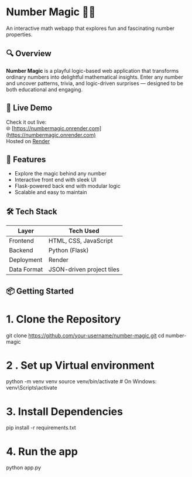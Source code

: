 # Number Magic 🧮✨  
An interactive math webapp that explores fun and fascinating number properties.

## 🔍 Overview  
**Number Magic** is a playful logic-based web application that transforms ordinary numbers into delightful mathematical insights. Enter any number and uncover patterns, trivia, and logic-driven surprises — designed to be both educational and engaging.

## 🚀 Live Demo  
Check it out live:  
🌐 [https://numbermagic.onrender.com](https://numbermagic.onrender.com)  
Hosted on [Render](https://render.com)

## 🧠 Features  
- Explore the magic behind any number  
- Interactive front end with sleek UI  
- Flask-powered back end with modular logic  
- Scalable and easy to maintain  

## 🛠️ Tech Stack  
| Layer        | Tech Used                     |
|--------------|-------------------------------|
| Frontend     | HTML, CSS, JavaScript         |
| Backend      | Python (Flask)                |
| Deployment   | Render                        |
| Data Format  | JSON-driven project tiles     |

## 📦 Getting Started  

# 1. Clone the Repository  
git clone https://github.com/your-username/number-magic.git
cd number-magic
# 2 . Set up Virtual environment
python -m venv venv
source venv/bin/activate  # On Windows: venv\Scripts\activate
# 3. Install Dependencies 
pip install -r requirements.txt
# 4. Run the app
python app.py

